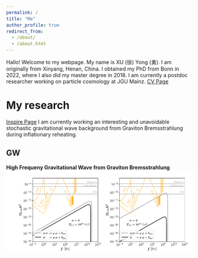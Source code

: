 ```yaml
---
permalink: /
title: "Me"
author_profile: true
redirect_from: 
  - /about/
  - /about.html
---
```

Hallo! Welcome to my webpage. My name is XU (徐) Yong (勇). I am originally from Xinyang, Henan, China.  I obtained my PhD from Bonn in 2022, where I also did my master degree in 2018. I am currently a postdoc researcher working on particle cosmology at JGU Mainz. [CV Page](https://yongxudm.github.io/cv/)


My research
======
[Inspire Page](https://inspirehep.net/authors/1737900?ui-citation-summary=true)
I am currently working an interesting and unavoidable stochastic gravitational wave background from Graviton Bremsstrahlung during inflationary reheating.


GW
-----

**High Frequeny Gravitational Wave from Graviton Bremsstrahlung**
![Editing a markdown file for a talk](/images/GW.png)

<!-- Black Hole Superradiance -->

<!-- Dark Matter -->

<!-- Baryogenesis-->

<!--Cosmic Inflation -->

<!--The Physics of Reheating-->




